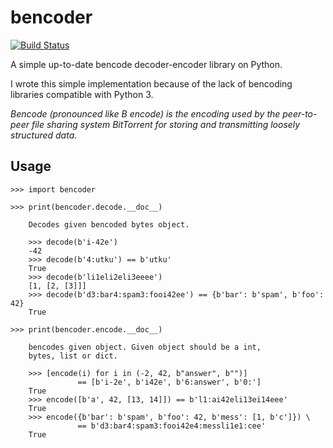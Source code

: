 bencoder
========
[![Build Status](https://travis-ci.org/utdemir/bencoder.svg?branch=master)](https://travis-ci.org/utdemir/bencoder)

A simple up-to-date bencode decoder-encoder library on Python.

I wrote this simple implementation because of the lack of bencoding libraries compatible with Python 3.

*Bencode (pronounced like B encode) is the encoding used by the peer-to-peer file sharing system BitTorrent for storing and transmitting loosely structured data.*

Usage
-----

    >>> import bencoder

    >>> print(bencoder.decode.__doc__)

        Decodes given bencoded bytes object.
    
        >>> decode(b'i-42e')
        -42
        >>> decode(b'4:utku') == b'utku'
        True
        >>> decode(b'li1eli2eli3eeee')
        [1, [2, [3]]]
        >>> decode(b'd3:bar4:spam3:fooi42ee') == {b'bar': b'spam', b'foo': 42}
        True
        
    >>> print(bencoder.encode.__doc__)

        bencodes given object. Given object should be a int,
        bytes, list or dict.

        >>> [encode(i) for i in (-2, 42, b"answer", b"")]             
                   == [b'i-2e', b'i42e', b'6:answer', b'0:']
        True
        >>> encode([b'a', 42, [13, 14]]) == b'l1:ai42eli13ei14eee'
        True
        >>> encode({b'bar': b'spam', b'foo': 42, b'mess': [1, b'c']}) \
                   == b'd3:bar4:spam3:fooi42e4:messli1e1:cee'
        True

